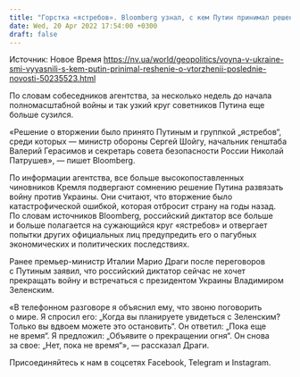 ```yaml
---
title: "Горстка «ястребов». Bloomberg узнал, с кем Путин принимал решение о вторжении в Украину"
date: Wed, 20 Apr 2022 17:54:00 +0300
draft: false
---
```

Источник: Новое Время https://nv.ua/world/geopolitics/voyna-v-ukraine-smi-vyyasnili-s-kem-putin-prinimal-reshenie-o-vtorzhenii-poslednie-novosti-50235523.html


По словам собеседников агентства, за несколько недель до начала полномасштабной войны и так узкий круг советников Путина еще больше сузился.

«Решение о вторжении было принято Путиным и группкой „ястребов“, среди которых — министр обороны Сергей Шойгу, начальник генштаба Валерий Герасимов и секретарь совета безопасности России Николай Патрушев», — пишет Bloomberg.

По информации агентства, все больше высокопоставленных чиновников Кремля подвергают сомнению решение Путина развязать войну против Украины. Они считают, что вторжение было катастрофической ошибкой, которая отбросит страну на годы назад. По словам источников Bloomberg, российский диктатор все больше и больше полагается на сужающийся круг «ястребов» и отвергает попытки других официальных лиц предупредить его о пагубных экономических и политических последствиях.

 Ранее премьер-министр Италии Марио Драги после переговоров с Путиным заявил, что российский диктатор сейчас не хочет прекращать войну и встречаться с президентом Украины Владимиром Зеленским.

«В телефонном разговоре я объяснил ему, что звоню поговорить о мире. Я спросил его: „Когда вы планируете увидеться с Зеленским? Только вы вдвоем можете это остановить“. Он ответил: „Пока еще не время“. Я предложил: „Объявите о прекращении огня“. Он снова за свое: „Нет, пока не время“», — рассказал Драги.

Присоединяйтесь к нам в соцсетях Facebook, Telegram и Instagram.
